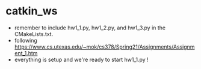 # catkin_ws
* remember to include hw1_1.py, hw1_2.py, and hw1_3.py in the CMakeLists.txt.
* following
https://www.cs.utexas.edu/~mok/cs378/Spring21/Assignments/Assignment_1.htm
* everything is setup and we're ready to start hw1_1.py !
